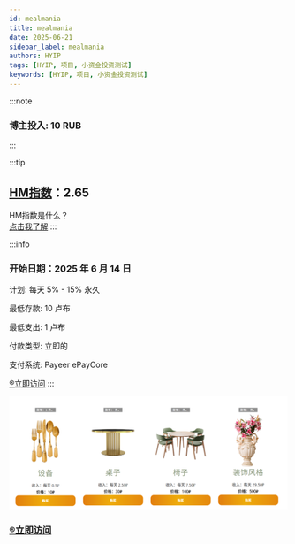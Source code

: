 ```yaml
---
id: mealmania
title: mealmania
date: 2025-06-21
sidebar_label: mealmania
authors: HYIP
tags: [HYIP, 项目, 小资金投资测试]
keywords: [HYIP, 项目, 小资金投资测试]
---
```


:::note
### 博主投入: 10 RUB
:::


:::tip
## [HM指数](../Newcomers/hyip-hm)：**2.65**
HM指数是什么？   
[点击我了解](../Newcomers/hyip-hm)
:::



:::info

### 开始日期：2025 年 6 月 14 日  
计划: 每天 5% - 15% 永久    

最低存款: 10 卢布   

最低支出: 1 卢布   

付款类型: 立即的  

支付系统: Payeer  ePayCore   

[®️立即访问](https://mealmania.biz/?ref=381)
:::

![mealmania02](mealmania.assets/image-mealmania02.png)



### [®️立即访问](https://mealmania.biz/?ref=381)


